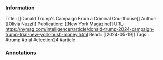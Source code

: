 
### Information
Title:: [[Donald Trump's Campaign From a Criminal Courthouse]]
Author:: [[Olivia Nuzzi]]
Publication:: [[New York Magazine]]
URL:: https://nymag.com/intelligencer/article/donald-trump-2024-campaign-trump-trial-new-york-hush-money.html
Read:: [[2024-05-19]]
Tags:: #trump #trial #election24 
#article

### Annotations

